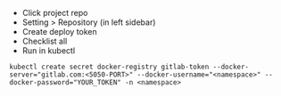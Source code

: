 - Click project repo
- Setting > Repository (in left sidebar)
- Create deploy token
- Checklist all
- Run in kubectl

```
kubectl create secret docker-registry gitlab-token --docker-server="gitlab.com:<5050-PORT>" --docker-username="<namespace>" --docker-password="YOUR_TOKEN" -n <namespace>
```